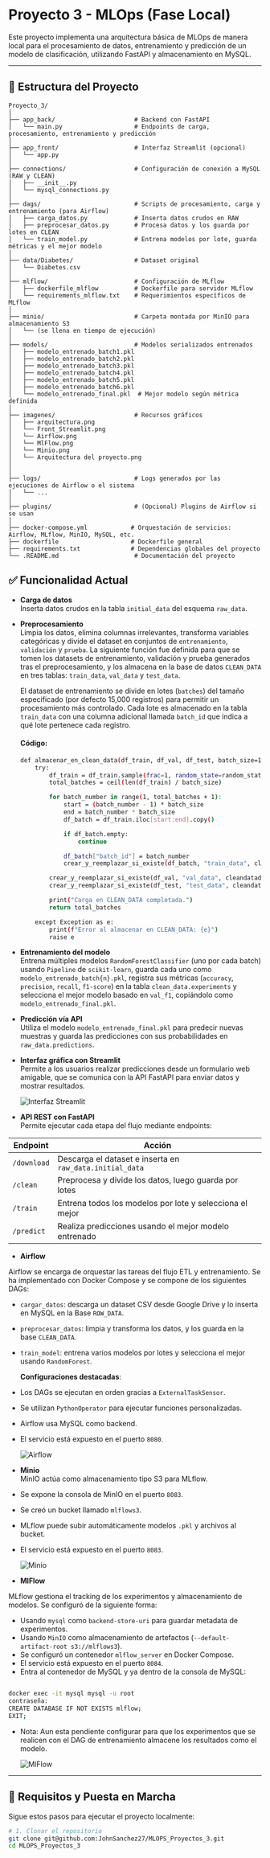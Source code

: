 # Proyecto 3 - MLOps (Fase Local)

Este proyecto implementa una arquitectura básica de MLOps de manera local para el procesamiento de datos, entrenamiento y predicción de un modelo de clasificación, utilizando FastAPI y almacenamiento en MySQL.

---

## 📁 Estructura del Proyecto

```text
Proyecto_3/
│
├── app_back/                      # Backend con FastAPI
│   └── main.py                    # Endpoints de carga, procesamiento, entrenamiento y predicción
│
├── app_front/                     # Interfaz Streamlit (opcional)
│   └── app.py
│
├── connections/                   # Configuración de conexión a MySQL (RAW y CLEAN)
│   ├── __init__.py
│   └── mysql_connections.py
│
├── dags/                          # Scripts de procesamiento, carga y entrenamiento (para Airflow)
│   ├── carga_datos.py             # Inserta datos crudos en RAW
│   ├── preprocesar_datos.py       # Procesa datos y los guarda por lotes en CLEAN
│   └── train_model.py             # Entrena modelos por lote, guarda métricas y el mejor modelo
│
├── data/Diabetes/                 # Dataset original
│   └── Diabetes.csv
│
├── mlflow/                        # Configuración de MLflow
│   ├── dockerfile_mlflow          # Dockerfile para servidor MLflow
│   └── requirements_mlflow.txt    # Requerimientos específicos de MLflow
│
├── minio/                         # Carpeta montada por MinIO para almacenamiento S3
│   └── (se llena en tiempo de ejecución)
│
├── models/                        # Modelos serializados entrenados
│   ├── modelo_entrenado_batch1.pkl
│   ├── modelo_entrenado_batch2.pkl
│   ├── modelo_entrenado_batch3.pkl
│   ├── modelo_entrenado_batch4.pkl
│   ├── modelo_entrenado_batch5.pkl
│   ├── modelo_entrenado_batch6.pkl
│   └── modelo_entrenado_final.pkl  # Mejor modelo según métrica definida
│
├── imagenes/                      # Recursos gráficos
│   ├── arquitectura.png
│   └── Front_Streamlit.png
│   └── Airflow.png
│   └── MlFlow.png
│   └── Minio.png
│   └── Arquitectura del proyecto.png
│
│
├── logs/                          # Logs generados por las ejecuciones de Airflow o el sistema
│   └── ...
│
├── plugins/                       # (Opcional) Plugins de Airflow si se usan
│
├── docker-compose.yml            # Orquestación de servicios: Airflow, MLflow, MinIO, MySQL, etc.
├── dockerfile                    # Dockerfile general
├── requirements.txt              # Dependencias globales del proyecto
└── .README.md                     # Documentación del proyecto

```

## ✅ Funcionalidad Actual


- **Carga de datos**  
  Inserta datos crudos en la tabla `initial_data` del esquema `raw_data`.

- **Preprocesamiento**  
  Limpia los datos, elimina columnas irrelevantes, transforma variables categóricas y divide el dataset en conjuntos de `entrenamiento`, `validación` y `prueba`. La siguiente función fue definida para que se tomen los datasets de entrenamiento, validación y prueba generados tras el preprocesamiento, y los almacena en la base de datos `CLEAN_DATA` en tres tablas: `train_data`, `val_data` y `test_data`.

  El dataset de entrenamiento se divide en lotes (`batches`) del tamaño especificado (por defecto 15,000 registros) para permitir un procesamiento más controlado. Cada lote es almacenado en la tabla `train_data` con una columna adicional llamada `batch_id` que indica a qué lote pertenece cada registro.

  #### Código:

  ```bash
  def almacenar_en_clean_data(df_train, df_val, df_test, batch_size=15000, random_state=42):
      try:
          df_train = df_train.sample(frac=1, random_state=random_state).reset_index(drop=True)
          total_batches = ceil(len(df_train) / batch_size)

          for batch_number in range(1, total_batches + 1):
              start = (batch_number - 1) * batch_size
              end = batch_number * batch_size
              df_batch = df_train.iloc[start:end].copy()

              if df_batch.empty:
                  continue

              df_batch["batch_id"] = batch_number
              crear_y_reemplazar_si_existe(df_batch, "train_data", cleandatadb_engine)

          crear_y_reemplazar_si_existe(df_val, "val_data", cleandatadb_engine)
          crear_y_reemplazar_si_existe(df_test, "test_data", cleandatadb_engine)

          print("Carga en CLEAN_DATA completada.")
          return total_batches

      except Exception as e:
          print(f"Error al almacenar en CLEAN_DATA: {e}")
          raise e
  ```
- **Entrenamiento del modelo**  
  Entrena múltiples modelos `RandomForestClassifier` (uno por cada batch) usando `Pipeline` de `scikit-learn`, guarda cada uno como `modelo_entrenado_batch{n}.pkl`, registra sus métricas (`accuracy`, `precision`, `recall`, `f1-score`) en la tabla `clean_data.experiments` y selecciona el mejor modelo basado en `val_f1`, copiándolo como `modelo_entrenado_final.pkl`.

- **Predicción vía API**  
  Utiliza el modelo `modelo_entrenado_final.pkl` para predecir nuevas muestras y guarda las predicciones con sus probabilidades en `raw_data.predictions`.

- **Interfaz gráfica con Streamlit**  
  Permite a los usuarios realizar predicciones desde un formulario web amigable, que se comunica con la API FastAPI para enviar datos y mostrar resultados.

  ![Interfaz Streamlit](imagenes/Front_Streamlit.png)

- **API REST con FastAPI**  
  Permite ejecutar cada etapa del flujo mediante endpoints:

| Endpoint        | Acción                                                   |
|----------------|----------------------------------------------------------|
| `/download`     | Descarga el dataset e inserta en `raw_data.initial_data` |
| `/clean`        | Preprocesa y divide los datos, luego guarda por lotes    |
| `/train`        | Entrena todos los modelos por lote y selecciona el mejor |
| `/predict`      | Realiza predicciones usando el mejor modelo entrenado    |

- **Airflow**  

Airflow se encarga de orquestar las tareas del flujo ETL y entrenamiento. Se ha implementado con Docker Compose y se compone de los siguientes DAGs:

- `cargar_datos`: descarga un dataset CSV desde Google Drive y lo inserta en MySQL en la Base `ROW_DATA`.
- `preprocesar_datos`: limpia y transforma los datos, y los guarda en la base `CLEAN_DATA`.
- `train_model`: entrena varios modelos por lotes y selecciona el mejor usando `RandomForest`.

  **Configuraciones destacadas**:
- Los DAGs se ejecutan en orden gracias a `ExternalTaskSensor`.
- Se utilizan `PythonOperator` para ejecutar funciones personalizadas.
- Airflow usa MySQL como backend.
- El servicio está expuesto en el puerto `8080`.

  ![Airflow](imagenes/Ariflow.png)

- **Minio**  
MinIO actúa como almacenamiento tipo S3 para MLflow.

- Se expone la consola de MinIO en el puerto `8083`.
- Se creó un bucket llamado `mlflows3`.
- MLflow puede subir automáticamente modelos `.pkl` y archivos al bucket.
- El servicio está expuesto en el puerto `8083`.

  ![Minio](imagenes/minio.png)

- **MlFlow**  

MLflow gestiona el tracking de los experimentos y almacenamiento de modelos. Se configuró de la siguiente forma:

- Usando `mysql` como `backend-store-uri` para guardar metadata de experimentos.
- Usando `MinIO` como almacenamiento de artefactos (`--default-artifact-root s3://mlflows3`).
- Se configuró un contenedor `mlflow_server` en Docker Compose.
- El servicio está expuesto en el puerto `8084`.
- Entra al contenedor de MySQL y ya dentro de la consola de MySQL:

```bash

docker exec -it mysql mysql -u root
contraseña: 
CREATE DATABASE IF NOT EXISTS mlflow;
EXIT;
```
- Nota: Aun esta pendiente configurar para que los experimentos que se realicen con el DAG de entrenamiento almacene los resultados como el modelo. 

  ![MlFlow](imagenes/mlflow.png)
---

## 🧰 Requisitos y Puesta en Marcha

Sigue estos pasos para ejecutar el proyecto localmente:

```bash
# 1. Clonar el repositorio
git clone git@github.com:JohnSanchez27/MLOPS_Proyectos_3.git
cd MLOPS_Proyectos_3
```